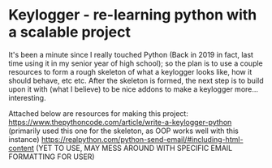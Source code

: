 # Keylogger - re-learning python with a scalable project


It's been a minute since I really touched Python (Back in 2019 in fact, last time using it in my senior year of high school); so the plan is to use a couple resources to form a rough skeleton of what a keylogger looks like, how it should behave, etc etc. After the skeleton is formed, the next step is to build upon it with (what I believe) to be nice addons to make a keylogger more... interesting.

Attached below are resources for making this project:
https://www.thepythoncode.com/article/write-a-keylogger-python (primarily used this one for the skeleton, as OOP works well with this instance)
https://realpython.com/python-send-email/#including-html-content (YET TO USE, MAY MESS AROUND WITH SPECIFIC EMAIL FORMATTING FOR USER)


